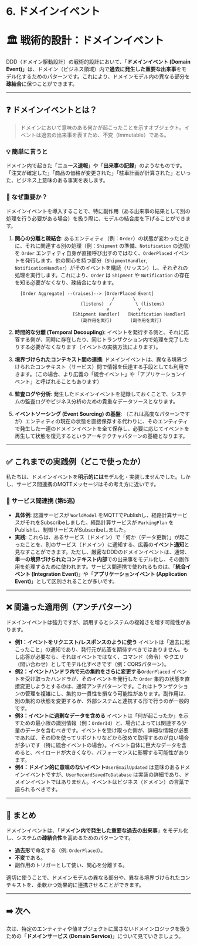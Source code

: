 # 6. ドメインイベント

# 🏛️ 戦術的設計：ドメインイベント

DDD（ドメイン駆動設計）の戦術的設計において、「**ドメインイベント (Domain Event)**」は、ドメイン（ビジネス領域）内で**過去に発生した重要な出来事**をモデル化するためのパターンです。これにより、ドメインモデル内の異なる部分を**疎結合**に保つことができます。

---

## ❓ ドメインイベントとは？

> ドメインにおいて意味のある何かが起こったことを示すオブジェクト。イベントは過去の出来事を表すため、不変（Immutable）である。
> 

### 💡 簡単に言うと

ドメイン内で起きた「**ニュース速報**」や「**出来事の記録**」のようなものです。「注文が確定した」「商品の価格が変更された」「駐車計画が計算された」といった、ビジネス上意味のある事実を表します。

### 🤔 なぜ重要か？

ドメインイベントを導入することで、特に副作用（ある出来事の結果として別の処理を行う必要がある場合）を扱う際に、モデルの結合度を下げることができます。

1. **関心の分離と疎結合**:
あるエンティティ（例：`Order`）の状態が変わったときに、それに関連する別の処理（例：`Shipment` の準備、`Notification` の送信）を `Order` エンティティ自身が直接呼び出すのではなく、`OrderPlaced` イベントを発行します。他の関心を持つ部分（`ShipmentHandler`, `NotificationHandler`）がそのイベントを購読（リッスン）し、それぞれの処理を実行します。これにより、`Order` は `Shipment` や `Notification` の存在を知る必要がなくなり、疎結合になります。
    
    ```
      [Order Aggregate] --(raises)--> [OrderPlaced Event]
                                         /       \
                             (listens)  /         \ (listens)
                                       v           v
                          [Shipment Handler]   [Notification Handler]
                             (副作用を実行)       (副作用を実行)
    
    ```
    
2. **時間的な分離 (Temporal Decoupling)**:
イベントを発行する側と、それに応答する側が、同時に存在したり、同じトランザクション内で処理を完了したりする必要がなくなります（イベントの実装方法によります）。
3. **境界づけられたコンテキスト間の連携**:
ドメインイベントは、異なる境界づけられたコンテキスト（サービス）間で情報を伝達する手段としても利用できます。（この場合、より広義の「統合イベント」や「アプリケーションイベント」と呼ばれることもあります）
4. **監査ログや分析**:
発生したドメインイベントを記録しておくことで、システムの監査ログやビジネス分析のための貴重なデータソースとなります。
5. **イベントソーシング (Event Sourcing) の基盤**:
（これは高度なパターンですが）エンティティの現在の状態を直接保存する代わりに、そのエンティティで発生した一連のドメインイベントを全て保存し、必要に応じてイベントを再生して状態を復元するというアーキテクチャパターンの基礎となります。

---

## ✅ これまでの実践例（どこで使ったか）

私たちは、ドメインイベントを**明示的には**モデル化・実装しませんでした。しかし、サービス間連携のMQTTメッセージはその考え方に近いです。

### 📌 サービス間連携 (第5巡)

- **具体例**: 認識サービスが `WorldModel` をMQTTでPublishし、経路計算サービスがそれをSubscribeしました。経路計算サービスが `ParkingPlan` をPublishし、制御サービスがSubscribeしました。
- **実践**: これらは、あるサービス（ドメイン）で「何か（データ更新）」が起こったことを、別のサービス（ドメイン）に通知する、広義の**イベント通知**と見なすことができます。ただし、厳密なDDDのドメインイベントは、通常、**単一の境界づけられたコンテキスト内部**での出来事をモデル化し、その副作用を処理するために使われます。サービス間連携で使われるものは、「**統合イベント (Integration Event)**」や「**アプリケーションイベント (Application Event)**」として区別されることが多いです。

---

## ❌ 間違った適用例（アンチパターン）

ドメインイベントは強力ですが、誤用するとシステムの複雑さを増す可能性があります。

- **例1：イベントをリクエスト/レスポンスのように使う**
イベントは「過去に起こったこと」の通知であり、発行元が応答を期待すべきではありません。もし応答が必要なら、それはイベントではなく、コマンド（命令）やクエリ（問い合わせ）としてモデル化すべきです（例：CQRSパターン）。
- **例2：イベントハンドラ内で元の集約をさらに変更する**`OrderPlaced` イベントを受け取ったハンドラが、そのイベントを発行した `Order` 集約の状態を直接変更しようとするのは、通常アンチパターンです。これはトランザクションの管理を複雑にし、集約の一貫性を損なう可能性があります。副作用は、別の集約の状態を変更するか、外部システムと連携する形で行うのが一般的です。
- **例3：イベントに過剰なデータを含める**
イベントは「何が起こったか」を示すための最小限の識別情報（例：`OrderId`）と、場合によっては関連する少量のデータを含むべきです。イベントを受け取った側が、詳細な情報が必要であれば、そのIDを使ってリポジトリなどから改めて取得するのが良い場合が多いです（特に統合イベントの場合）。イベント自体に巨大なデータを含めると、ペイロードが大きくなり、パフォーマンスに影響する可能性があります。
- **例4：ドメイン的に意味のないイベント**`UserEmailUpdated` は意味のあるドメインイベントですが、`UserRecordSavedToDatabase` は実装の詳細であり、ドメインイベントではありません。イベントはビジネス（ドメイン）の言葉で語られるべきです。

---

## 📝 まとめ

ドメインイベントは、「**ドメイン内で発生した重要な過去の出来事**」をモデル化し、システムの**疎結合性**を高めるためのパターンです。

- **過去形**で命名する（例: `OrderPlaced`）。
- **不変**である。
- 副作用のトリガーとして使い、関心を分離する。

適切に使うことで、ドメインモデルの異なる部分や、異なる境界づけられたコンテキストを、柔軟かつ効果的に連携させることができます。

---

## ➡️ 次へ

次は、特定のエンティティや値オブジェクトに属さないドメインロジックを扱うための「**ドメインサービス (Domain Service)**」について見ていきましょう。